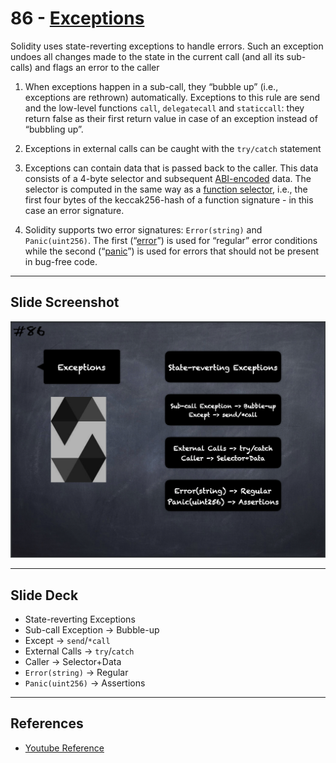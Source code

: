 # 86 - [Exceptions](Exceptions.md)
Solidity uses state-reverting exceptions to handle errors. Such an exception undoes all changes made to the state in the current call (and all its sub-calls) and flags an error to the caller

1. When exceptions happen in a sub-call, they “bubble up” (i.e., exceptions are rethrown) automatically. Exceptions to this rule are send and the low-level functions `call`, `delegatecall` and `staticcall`: they return false as their first return value in case of an exception instead of “bubbling up”.
    
2. Exceptions in external calls can be caught with the `try/catch` statement
    
3. Exceptions can contain data that is passed back to the caller. This data consists of a 4-byte selector and subsequent [ABI-encoded](ABI%20Encoding-Decoding.md) data. The selector is computed in the same way as a [function selector](../Ethereum101/Function%20Selector.md), i.e., the first four bytes of the keccak256-hash of a function signature - in this case an error signature.
    
4. Solidity supports two error signatures: `Error(string)` and `Panic(uint256)`. The first (“[error](Errors.md)”) is used for “regular” error conditions while the second (“[panic](Panic.md)”) is used for errors that should not be present in bug-free code.
___
## Slide Screenshot
![086.png](../images/solidity101/086.png)
___
## Slide Deck
- State-reverting Exceptions
- Sub-call Exception -> Bubble-up
- Except -> `send`/`*call`
- External Calls -> `try`/`catch`
- Caller -> Selector+Data
- `Error(string)` -> Regular
- `Panic(uint256)` -> Assertions
___
## References
- [Youtube Reference](https://youtu.be/_oN7XuyhoZA?t=404)


